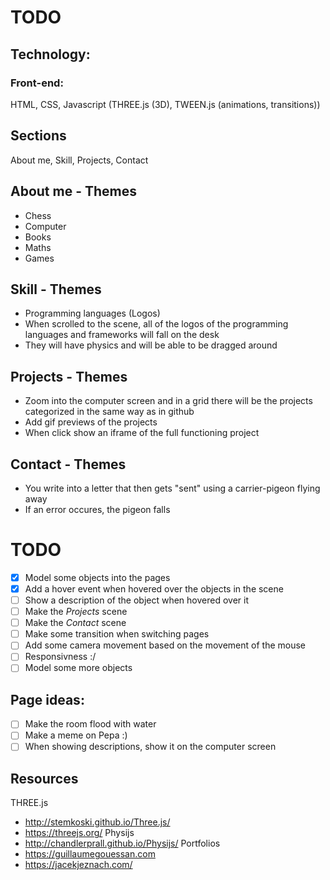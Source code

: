 # TODO

## Technology:
### Front-end:
HTML, CSS, Javascript (THREE.js (3D), TWEEN.js (animations, transitions))

## Sections
About me, Skill, Projects, Contact

## About me - Themes
- Chess
- Computer
- Books
- Maths
- Games

## Skill - Themes
- Programming languages (Logos)
- When scrolled to the scene, all of the logos of the programming languages and frameworks will fall on the desk
- They will have physics and will be able to be dragged around

## Projects - Themes
- Zoom into the computer screen and in a grid there will be the projects categorized in the same way as in github
- Add gif previews of the projects
- When click show an iframe of the full functioning project

## Contact - Themes
- You write into a letter that then gets "sent" using a carrier-pigeon flying away
- If an error occures, the pigeon falls

# TODO
- [x] Model some objects into the pages
- [x] Add a hover event when hovered over the objects in the scene
- [ ] Show a description of the object when hovered over it
- [ ] Make the *Projects* scene
- [ ] Make the *Contact* scene
- [ ] Make some transition when switching pages
- [ ] Add some camera movement based on the movement of the mouse
- [ ] Responsivness :/
- [ ] Model some more objects

## Page ideas:
- [ ] Make the room flood with water
- [ ] Make a meme on Pepa :)
- [ ] When showing descriptions, show it on the computer screen

## Resources
THREE.js
- http://stemkoski.github.io/Three.js/
- https://threejs.org/
Physijs
- http://chandlerprall.github.io/Physijs/
Portfolios
- https://guillaumegouessan.com
- https://jacekjeznach.com/
